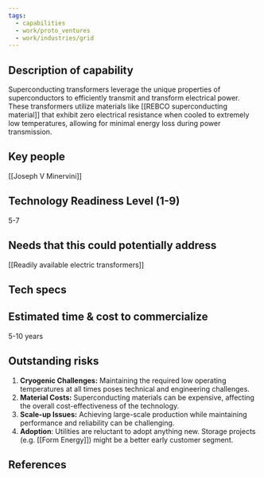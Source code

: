 ```yaml
---
tags:
  - capabilities
  - work/proto_ventures
  - work/industries/grid
---
```

## Description of capability
Superconducting transformers leverage the unique properties of superconductors to efficiently transmit and transform electrical power. These transformers utilize materials like [[REBCO superconducting material]] that exhibit zero electrical resistance when cooled to extremely low temperatures, allowing for minimal energy loss during power transmission.

## Key people
[[Joseph V Minervini]]

## Technology Readiness Level (1-9)
5-7

## Needs that this could potentially address
[[Readily available electric transformers]]

## Tech specs


## Estimated time & cost to commercialize
5-10 years

## Outstanding risks
1. **Cryogenic Challenges:** Maintaining the required low operating temperatures at all times poses technical and engineering challenges.
2. **Material Costs:** Superconducting materials can be expensive, affecting the overall cost-effectiveness of the technology.
3. **Scale-up Issues:** Achieving large-scale production while maintaining performance and reliability can be challenging.
4. **Adoption**: Utilities are reluctant to adopt anything new. Storage projects (e.g. [[Form Energy]]) might be a better early customer segment.

## References